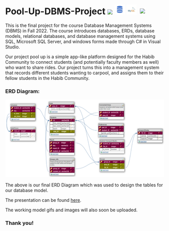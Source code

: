 # Pool-Up-DBMS-Project <img src="https://cdn.jsdelivr.net/npm/programming-languages-logos@0.0.3/src/csharp/csharp.svg" width="32px"/> <img src="https://raw.githubusercontent.com/github/explore/80688e429a7d4ef2fca1e82350fe8e3517d3494d/topics/sql/sql.png" width="32px"/> <img src="https://raw.githubusercontent.com/github/explore/80688e429a7d4ef2fca1e82350fe8e3517d3494d/topics/mysql/mysql.png" width="32px"/> <img style="background-color:white; padding:3px" src="https://cdn.freebiesupply.com/logos/large/2x/microsoft-sql-server-logo-svg-vector.svg" width="36px"/>
 
This is the final project for the course Database Management Systems (DBMS) in Fall 2022. The course introduces databases, ERDs, database models, relational databases, and database management systems using SQL, Microsoft SQL Server, and windows forms made through C# in Visual Studio.

Our project pool up is a simple app-like platform designed for the Habib Community to connect students (and potentially faculty members as well) who want to share rides. 
Our project turns this into a management system that records different students wanting to carpool, and assigns them to their fellow students in the Habib Community.

### ERD Diagram:
![ERD Diagram](ERD_diagram.png)

The above is our final ERD Diagram which was used to design the tables for our database model.

The presentation can be found [here](Presentation.pdf).

The working model gifs and images will also soon be uploaded. 

### Thank you!
